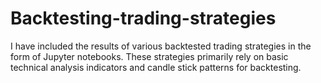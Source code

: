 # Backtesting-trading-strategies
I have included the results of various backtested trading strategies in the form of Jupyter notebooks. These strategies primarily rely on basic technical analysis indicators and candle stick patterns for backtesting.
